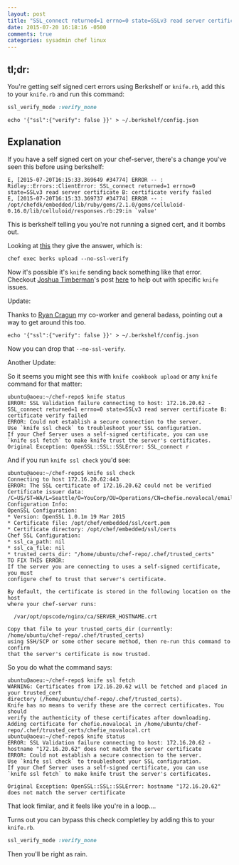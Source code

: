 ```yaml
---
layout: post
title: "SSL_connect returned=1 errno=0 state=SSLv3 read server certificate B"
date: 2015-07-20 16:18:16 -0500
comments: true
categories: sysadmin chef linux
---
```


## tl;dr:

You're getting self signed cert errors using Berkshelf or `knife.rb`, add this to your `knife.rb` and run this command:

```ruby
ssl_verify_mode :verify_none
```

```
echo '{"ssl":{"verify": false }}' > ~/.berkshelf/config.json
```

## Explanation

If you have a self signed cert on your chef-server, there's a change you've seen this before using berkshelf:

```
E, [2015-07-20T16:15:33.369649 #34774] ERROR -- : Ridley::Errors::ClientError: SSL_connect returned=1 errno=0 state=SSLv3 read server certificate B: certificate verify failed
E, [2015-07-20T16:15:33.369737 #34774] ERROR -- : /opt/chefdk/embedded/lib/ruby/gems/2.1.0/gems/celluloid-0.16.0/lib/celluloid/responses.rb:29:in `value'
```

This is berkshelf telling you you're not running a signed cert, and it bombs out.

Looking at [this](https://github.com/berkshelf/berkshelf/issues/1266) they give the answer, which is:

```
chef exec berks upload --no-ssl-verify
```

Now it's possible it's `knife` sending back something like that error. Checkout [Joshua Timberman](https://twitter.com/jtimberman)'s post [here](http://jtimberman.housepub.org/blog/2014/12/11/chef-12-fix-untrusted-self-sign-certs/)
to help out with specific `knife` issues.


Update:

Thanks to [Ryan Cragun](https://twitter.com/ryancragun) my co-worker and general badass, pointing out a way to get around this too.

```
echo '{"ssl":{"verify": false }}' > ~/.berkshelf/config.json
```

Now you can drop that `--no-ssl-verify`.

Another Update:

So it seems you might see this with `knife cookbook upload` or any `knife` command for that matter:

```
ubuntu@aoeu:~/chef-repo$ knife status
ERROR: SSL Validation failure connecting to host: 172.16.20.62 - SSL_connect returned=1 errno=0 state=SSLv3 read server certificate B: certificate verify failed
ERROR: Could not establish a secure connection to the server.
Use `knife ssl check` to troubleshoot your SSL configuration.
If your Chef Server uses a self-signed certificate, you can use
`knife ssl fetch` to make knife trust the server's certificates.
Original Exception: OpenSSL::SSL::SSLError: SSL_connect r
```

And if you run `knife ssl check` you'd see:

```
ubuntu@aoeu:~/chef-repo$ knife ssl check
Connecting to host 172.16.20.62:443
ERROR: The SSL certificate of 172.16.20.62 could not be verified
Certificate issuer data: /C=US/ST=WA/L=Seattle/O=YouCorp/OU=Operations/CN=chefie.novalocal/emailAddress=you@example.com
Configuration Info:
OpenSSL Configuration:
* Version: OpenSSL 1.0.1m 19 Mar 2015
* Certificate file: /opt/chef/embedded/ssl/cert.pem
* Certificate directory: /opt/chef/embedded/ssl/certs
Chef SSL Configuration:
* ssl_ca_path: nil
* ssl_ca_file: nil
* trusted_certs_dir: "/home/ubuntu/chef-repo/.chef/trusted_certs"
TO FIX THIS ERROR:
If the server you are connecting to uses a self-signed certificate, you must
configure chef to trust that server's certificate.

By default, the certificate is stored in the following location on the host
where your chef-server runs:

  /var/opt/opscode/nginx/ca/SERVER_HOSTNAME.crt

Copy that file to your trusted_certs_dir (currently: /home/ubuntu/chef-repo/.chef/trusted_certs)
using SSH/SCP or some other secure method, then re-run this command to confirm
that the server's certificate is now trusted.
```

So you do what the command says:

```
ubuntu@aoeu:~/chef-repo$ knife ssl fetch
WARNING: Certificates from 172.16.20.62 will be fetched and placed in your trusted_cert
directory (/home/ubuntu/chef-repo/.chef/trusted_certs).
Knife has no means to verify these are the correct certificates. You should
verify the authenticity of these certificates after downloading.
Adding certificate for chefie.novalocal in /home/ubuntu/chef-repo/.chef/trusted_certs/chefie_novalocal.crt
ubuntu@aoeu:~/chef-repo$ knife status
ERROR: SSL Validation failure connecting to host: 172.16.20.62 - hostname "172.16.20.62" does not match the server certificate
ERROR: Could not establish a secure connection to the server.
Use `knife ssl check` to troubleshoot your SSL configuration.
If your Chef Server uses a self-signed certificate, you can use
`knife ssl fetch` to make knife trust the server's certificates.

Original Exception: OpenSSL::SSL::SSLError: hostname "172.16.20.62" does not match the server certificate
```

That look fimilar, and it feels like you're in a loop....

Turns out you can bypass this check completley by adding this to your `knife.rb`.

```ruby
ssl_verify_mode :verify_none
```

Then you'll be right as rain.
